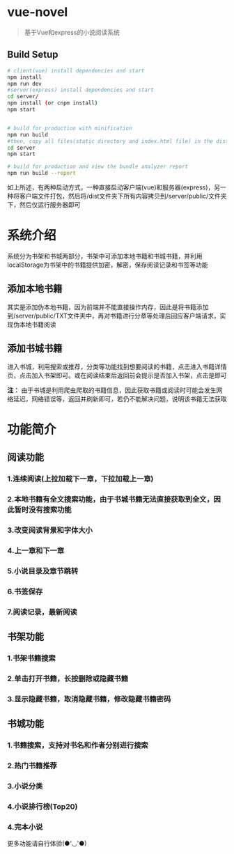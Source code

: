 # vue-novel

> 基于Vue和express的小说阅读系统

## Build Setup

``` bash
# client(vue) install dependencies and start
npm install
npm run dev
#server(express) install dependencies and start
cd server/
npm install (or cnpm install)
npm start


# build for production with minification
npm run build
#then, copy all files(static directory and index.html file) in the dist directory to server/public, and then
cd server
npm start

# build for production and view the bundle analyzer report
npm run build --report
```

如上所述，有两种启动方式，一种直接启动客户端(vue)和服务器(express)，另一种将客户端文件打包，然后将/dist文件夹下所有内容拷贝到/server/public/文件夹下，然后仅运行服务器即可

# 系统介绍
系统分为书架和书城两部分，书架中可添加本地书籍和书城书籍，并利用localStorage为书架中的书籍提供加密，解密，保存阅读记录和书签等功能

## 添加本地书籍
其实是添加伪本地书籍，因为前端并不能直接操作内存，因此是将书籍添加到/server/public/TXT文件夹中，再对书籍进行分章等处理后回应客户端请求，实现伪本地书籍阅读

## 添加书城书籍
进入书城，利用搜索或推荐，分类等功能找到想要阅读的书籍，点击进入书籍详情页，点击加入书架即可。或在阅读结束后返回前会提示是否加入书架，点击是即可

**注：** 由于书城是利用爬虫爬取的书籍信息，因此获取书籍或阅读时可能会发生网络延迟，网络错误等，返回并刷新即可，若仍不能解决问题，说明该书籍无法获取

# 功能简介
## 阅读功能
### 1.连续阅读(上拉加载下一章，下拉加载上一章)
### 2.本地书籍有全文搜索功能，由于书城书籍无法直接获取到全文，因此暂时没有搜索功能
### 3.改变阅读背景和字体大小
### 4.上一章和下一章
### 5.小说目录及章节跳转
### 6.书签保存
### 7.阅读记录，最新阅读

## 书架功能
### 1.书架书籍搜索
### 2.单击打开书籍，长按删除或隐藏书籍
### 3.显示隐藏书籍，取消隐藏书籍，修改隐藏书籍密码

## 书城功能
### 1.书籍搜索，支持对书名和作者分别进行搜索
### 2.热门书籍推荐
### 3.小说分类
### 4.小说排行榜(Top20)
### 4.完本小说

更多功能请自行体验(●'◡'●)


